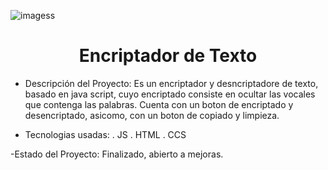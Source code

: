 
![imagess](https://github.com/user-attachments/assets/43c9b283-d977-4efe-b11d-e78a7101c0a1)

<h1 align="center">Encriptador de Texto</h1>

- Descripción del Proyecto:
  Es un encriptador y  desncriptadore de texto, basado en java script, cuyo encriptado consiste en ocultar las vocales que contenga las palabras. Cuenta con un boton de encriptado y desencriptado, asicomo, con un boton de copiado y limpieza.

- Tecnologias usadas:
  . JS
  . HTML
  . CCS

-Estado del Proyecto: Finalizado, abierto a mejoras.
